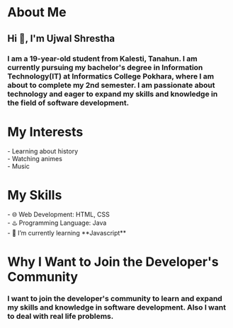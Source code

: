 
<h1>About Me</h1>
<h2>Hi 👋, I'm Ujwal Shrestha</h2>
<h3>I am a 19-year-old student from Kalesti, Tanahun. I am currently pursuing my bachelor's degree in Information Technology(IT) at Informatics College Pokhara, where I am about to complete my 2nd semester. I am passionate about technology and eager to expand my skills and knowledge in the field of software development. </h3>

<h1>My Interests</h1>
- Learning about history<br>
- Watching animes<br>
- Music

<h1>My Skills</h1>
- 🌐 Web Development: HTML, CSS<br>
- ♨️ Programming Language: Java<br>
- 🌱 I’m currently learning **Javascript**

<h1>Why I Want to Join the Developer's Community</h1>
<h3>I want to join the developer's community to learn and expand my skills and knowledge in software development. Also I want to deal with real life problems.</h3>
